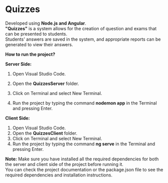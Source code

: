 # Quizzes

Developed using **Node.js and Angular**.\
**"Quizzes"** is a system allows for the creation of question and exams that can be presented to students.\
Students' answers are saved in the system, and appropriate reports can be generated to view their answers.


**How to run the project?**

**Server Side:**

1) Open Visual Studio Code.

2) Open the **QuizzesServer** folder.

3) Click on Terminal and select New Terminal.

3) Run the project by typing the command **nodemon app** in the Terminal and pressing Enter.

**Client Side:**

1) Open Visual Studio Code.
2) Open the **QuizzesClient** folder.
3) Click on Terminal and select New Terminal.
4) Run the project by typing the command **ng serve** in the Terminal and pressing Enter.

**Note:** Make sure you have installed all the required dependencies for both the server and client side of the project before running it.
<br>
You can check the project documentation or the package.json file to see the required dependencies and installation instructions.
